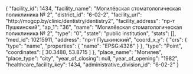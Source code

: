 {
    "facility_id": 1434,
    "facility_name": "Могилёвская стоматологическая поликлиника № 2",
    "district_id": "6-02-2",
    "facility_url": "http:\/\/mogcp.by\/clinic\/dentistry\/dentistry2",
    "facility_address": "пр-т Пушкинский",
    "ap_1": "36",
    "name": "Могилёвская стоматологическая поликлиника № 2",
    "type": "0",
    "state": "public institution",
    "stats": [],
    "med_id": 10215911,
    "address": "пр-т Пушкинский",
    "coord_x_y": {
        "crs": {
            "type": "name",
            "properties": {
                "name": "EPSG:4326"
            }
        },
        "type": "Point",
        "coordinates": [
            30.3488,
            53.8715
        ]
    },
    "place_name": "Могилев",
    "place_type": "city",
    "year_of_closing": null,
    "year_of_opening": "1982",
    "healthcare_facility_key": 1434,
    "administrative_division_id": "6-02-2"
}